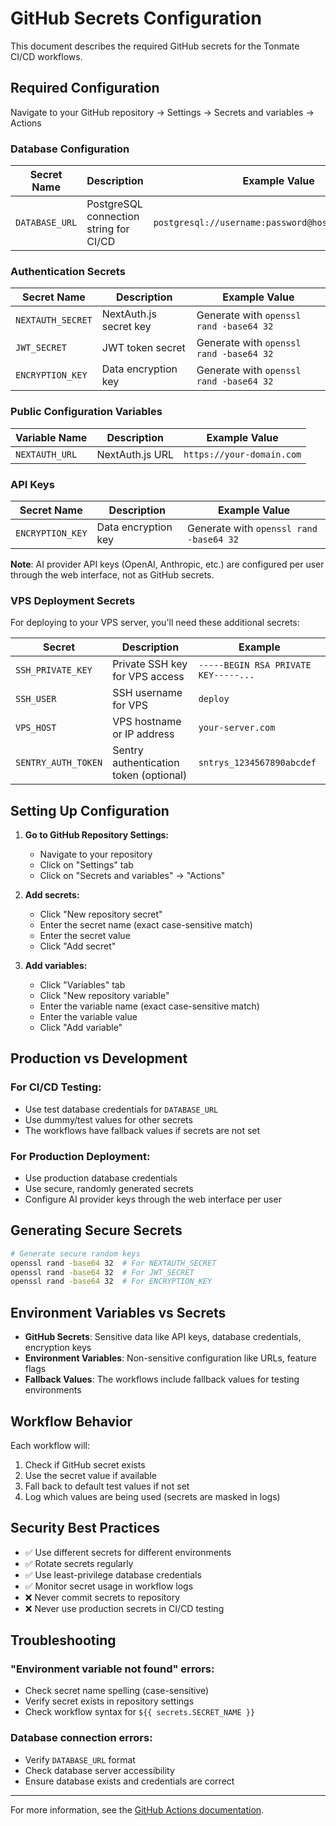# GitHub Secrets Configuration

This document describes the required GitHub secrets for the Tonmate CI/CD workflows.

## Required Configuration

Navigate to your GitHub repository → Settings → Secrets and variables → Actions

### Database Configuration

| Secret Name | Description | Example Value |
|-------------|-------------|---------------|
| `DATABASE_URL` | PostgreSQL connection string for CI/CD | `postgresql://username:password@host:5432/database` |

### Authentication Secrets

| Secret Name | Description | Example Value |
|-------------|-------------|---------------|
| `NEXTAUTH_SECRET` | NextAuth.js secret key | Generate with `openssl rand -base64 32` |
| `JWT_SECRET` | JWT token secret | Generate with `openssl rand -base64 32` |
| `ENCRYPTION_KEY` | Data encryption key | Generate with `openssl rand -base64 32` |

### Public Configuration Variables

| Variable Name | Description | Example Value |
|---------------|-------------|---------------|
| `NEXTAUTH_URL` | NextAuth.js URL | `https://your-domain.com` |

### API Keys

| Secret Name | Description | Example Value |
|-------------|-------------|---------------|
| `ENCRYPTION_KEY` | Data encryption key | Generate with `openssl rand -base64 32` |

**Note**: AI provider API keys (OpenAI, Anthropic, etc.) are configured per user through the web interface, not as GitHub secrets.

### VPS Deployment Secrets

For deploying to your VPS server, you'll need these additional secrets:

| Secret | Description | Example |
|--------|-------------|----------|
| `SSH_PRIVATE_KEY` | Private SSH key for VPS access | `-----BEGIN RSA PRIVATE KEY-----...` |
| `SSH_USER` | SSH username for VPS | `deploy` |
| `VPS_HOST` | VPS hostname or IP address | `your-server.com` |
| `SENTRY_AUTH_TOKEN` | Sentry authentication token (optional) | `sntrys_1234567890abcdef` |

## Setting Up Configuration

1. **Go to GitHub Repository Settings:**
   - Navigate to your repository
   - Click on "Settings" tab
   - Click on "Secrets and variables" → "Actions"

2. **Add secrets:**
   - Click "New repository secret"
   - Enter the secret name (exact case-sensitive match)
   - Enter the secret value
   - Click "Add secret"

3. **Add variables:**
   - Click "Variables" tab
   - Click "New repository variable"
   - Enter the variable name (exact case-sensitive match)
   - Enter the variable value
   - Click "Add variable"

## Production vs Development

### For CI/CD Testing:
- Use test database credentials for `DATABASE_URL`
- Use dummy/test values for other secrets
- The workflows have fallback values if secrets are not set

### For Production Deployment:
- Use production database credentials
- Use secure, randomly generated secrets
- Configure AI provider keys through the web interface per user

## Generating Secure Secrets

```bash
# Generate secure random keys
openssl rand -base64 32  # For NEXTAUTH_SECRET
openssl rand -base64 32  # For JWT_SECRET  
openssl rand -base64 32  # For ENCRYPTION_KEY
```

## Environment Variables vs Secrets

- **GitHub Secrets**: Sensitive data like API keys, database credentials, encryption keys
- **Environment Variables**: Non-sensitive configuration like URLs, feature flags
- **Fallback Values**: The workflows include fallback values for testing environments

## Workflow Behavior

Each workflow will:
1. Check if GitHub secret exists
2. Use the secret value if available
3. Fall back to default test values if not set
4. Log which values are being used (secrets are masked in logs)

## Security Best Practices

- ✅ Use different secrets for different environments
- ✅ Rotate secrets regularly
- ✅ Use least-privilege database credentials
- ✅ Monitor secret usage in workflow logs
- ❌ Never commit secrets to repository
- ❌ Never use production secrets in CI/CD testing

## Troubleshooting

### "Environment variable not found" errors:
- Check secret name spelling (case-sensitive)
- Verify secret exists in repository settings
- Check workflow syntax for `${{ secrets.SECRET_NAME }}`

### Database connection errors:
- Verify `DATABASE_URL` format
- Check database server accessibility
- Ensure database exists and credentials are correct

---

For more information, see the [GitHub Actions documentation](https://docs.github.com/en/actions/security-guides/encrypted-secrets).
